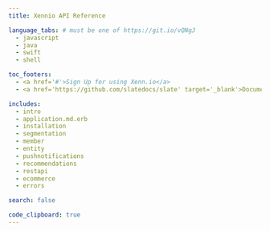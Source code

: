 ```yaml
---
title: Xennio API Reference

language_tabs: # must be one of https://git.io/vQNgJ
  - javascript
  - java
  - swift
  - shell

toc_footers:
  - <a href='#'>Sign Up for using Xenn.io</a>
  - <a href='https://github.com/slatedocs/slate' target='_blank'>Documentation Powered by Slate</a>

includes:
  - intro
  - application.md.erb
  - installation
  - segmentation
  - member
  - entity
  - pushnotifications
  - recommendations
  - restapi
  - ecommerce
  - errors

search: false

code_clipboard: true
---
```


